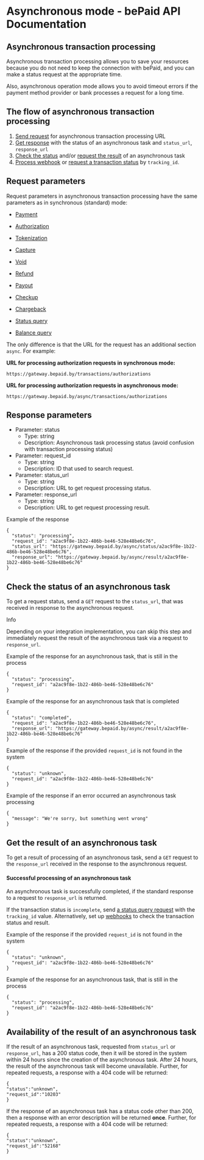 # Asynchronous mode - bePaid API Documentation
Asynchronous transaction processing
-----------------------------------

Asynchronous transaction processing allows you to save your resources because you do not need to keep the connection with bePaid, and you can make a status request at the appropriate time.

Also, asynchronous operation mode allows you to avoid timeout errors if the payment method provider or bank processes a request for a long time.

The flow of asynchronous transaction processing
-----------------------------------------------

1.  [Send request](#2) for asynchronous transaction processing URL
2.  [Get response](#3) with the status of an asynchronous task and `status_url`, `response_url`
3.  [Check the status](#4) and/or [request the result](#5) of an asynchronous task
4.  [Process webhook](https://docs.bepaid.by/en/using_api/webhooks/) or [request a transaction status](https://docs.bepaid.by/en/integration/card_api/transactions/status_query/) by `tracking_id`.

Request parameters
------------------

Request parameters in asynchronous transaction processing have the same parameters as in synchronous (standard) mode:

*   [Payment](https://docs.bepaid.by/en/integration/card_api/transactions/payment/)
*   [Authorization](https://docs.bepaid.by/en/integration/card_api/transactions/authorization/)  
    
*   [Tokenization](https://docs.bepaid.by/en/integration/card_api/transactions/tokenization/)  
    
*   [Capture](https://docs.bepaid.by/en/integration/card_api/transactions/capture/)  
    
*   [Void](https://docs.bepaid.by/en/integration/card_api/transactions/void/)  
    
*   [Refund](https://docs.bepaid.by/en/integration/card_api/transactions/refund/)  
    
*   [Payout](https://docs.bepaid.by/en/integration/card_api/transactions/payout/)  
    
*   [Checkup](https://docs.bepaid.by/en/integration/card_api/transactions/checkup/)  
    
*   [Chargeback](https://docs.bepaid.by/en/integration/card_api/transactions/chargeback/)  
    
*   [Status query](https://docs.bepaid.by/en/integration/card_api/transactions/status_query/)  
    
*   [Balance query](https://docs.bepaid.by/en/integration/card_api/transactions/balance_query/)

The only difference is that the URL for the request has an additional section `async`. For example:

**URL for processing authorization requests in synchronous mode:**

```
https://gateway.bepaid.by/transactions/authorizations

```


**URL for processing authorization requests in asynchronous mode:**

```
https://gateway.bepaid.by/async/transactions/authorizations

```


Response parameters
-------------------



* Parameter: status
  * Type: string
  * Description: Asynchronous task processing status (avoid confusion with transaction processing status)
* Parameter: request_id
  * Type: string
  * Description: ID that used to search request.
* Parameter: status_url
  * Type: string
  * Description: URL to get request processing status.
* Parameter: response_url
  * Type: string
  * Description: URL to get request processing result.


Example of the response

```
{
  "status": "processing",
  "request_id": "a2ac9f8e-1b22-486b-be46-528e48be6c76",
  "status_url": "https://gateway.bepaid.by/async/status/a2ac9f8e-1b22-486b-be46-528e48be6c76",
  "response_url": "https://gateway.bepaid.by/async/result/a2ac9f8e-1b22-486b-be46-528e48be6c76"
}

```


Check the status of an asynchronous task
----------------------------------------

To get a request status, send a `GET` request to the `status_url`, that was received in response to the asynchronous request.

Info

Depending on your integration implementation, you can skip this step and immediately request the result of the asynchronous task via a request to `response_url`.

Example of the response for an asynchronous task, that is still in the process

```
{
  "status": "processing",
  "request_id": "a2ac9f8e-1b22-486b-be46-528e48be6c76"
}

```


Example of the response for an asynchronous task that is completed

```
{
  "status": "completed",
  "request_id": "a2ac9f8e-1b22-486b-be46-528e48be6c76",
  "response_url": "https://gateway.bepaid.by/async/result/a2ac9f8e-1b22-486b-be46-528e48be6c76"
}

```


Example of the response if the provided `request_id` is not found in the system

```
{
  "status": "unknown",
  "request_id": "a2ac9f8e-1b22-486b-be46-528e48be6c76"
}

```


Example of the response if an error occurred an asynchronous task processing

```
{
  "message": "We're sorry, but something went wrong"
}

```


Get the result of an asynchronous task
--------------------------------------

To get a result of processing of an asynchronous task, send a `GET` request to the `response_url` received in the response to the asynchronous request.

#### Successful processing of an asynchronous task

An asynchronous task is successfully completed, if the standard response to a request to `response_url` is returned.

If the transaction status is `incomplete`, send [a status query request](https://docs.bepaid.by/en/integration/card_api/transactions/status_query/) with the `tracking_id` value. Alternatively, set up [webhooks](https://docs.bepaid.by/en/using_api/webhooks/) to check the transaction status and result.

Example of the response if the provided `request_id` is not found in the system

```
{
  "status": "unknown",
  "request_id": "a2ac9f8e-1b22-486b-be46-528e48be6c76"
}

```


Example of the response for an asynchronous task, that is still in the process

```
{
  "status": "processing",
  "request_id": "a2ac9f8e-1b22-486b-be46-528e48be6c76"
}

```


Availability of the result of an asynchronous task
--------------------------------------------------

If the result of an asynchronous task, requested from `status_url` or `response_url`, has a 200 status code, then it will be stored in the system within 24 hours since the creation of the asynchronous task. After 24 hours, the result of the asynchronous task will become unavailable. Further, for repeated requests, a response with a 404 code will be returned:

```
{​​​​​​​​
"status":"unknown",
"request_id":"10203"
}​​​​​​​​

```


If the response of an asynchronous task has a status code other than 200, then a response with an error description will be returned **once**. Further, for repeated requests, a response with a 404 code will be returned:

```
{​​​​​​​​
"status":"unknown",
"request_id":"52168"
}​​​​​​​​

```
